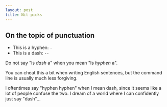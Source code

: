 ```yaml
---
layout: post
title: Nit-picks
---
```

## On the topic of punctuation
* This is a hyphen: `-`
* This is a dash: `--`

Do not say "ls *dash* a" when you mean "ls *hyphen* a".

You can cheat this a bit when writing English sentences, but the command line is
usually much less forgiving.

I oftentimes say "hyphen hyphen" when I mean dash, since it seems like a lot of
people confuse the two. I dream of a world where I can confidently just say
"dash"...
